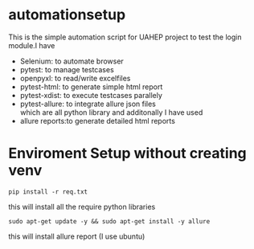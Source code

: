 # automationsetup
This is the simple automation script for UAHEP project to test the login module.I have  
* Selenium: to automate browser  
* pytest: to manage testcases  
* openpyxl: to read/write excelfiles  
* pytest-html: to generate simple html report  
* pytest-xdist: to execute testcases parallely  
* pytest-allure: to integrate allure json files  
which are all python library and additonally I have used
* allure reports:to generate detailed html reports


# Enviroment Setup without creating venv  

```console
pip install -r req.txt
```  
this will install all the require python libraries

```console
sudo apt-get update -y && sudo apt-get install -y allure

```  
this will install allure report (I use ubuntu)
